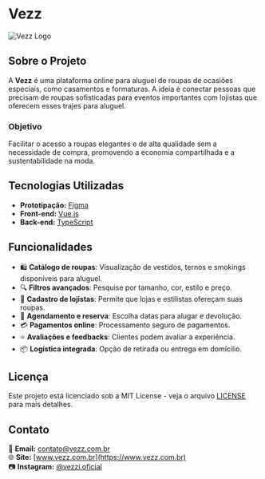 # Vezz

![Vezz Logo](https://via.placeholder.com/150)

## Sobre o Projeto

A **Vezz** é uma plataforma online para aluguel de roupas de ocasiões especiais, como casamentos e formaturas. A ideia é conectar pessoas que precisam de roupas sofisticadas para eventos importantes com lojistas que oferecem esses trajes para aluguel.

### Objetivo
Facilitar o acesso a roupas elegantes e de alta qualidade sem a necessidade de compra, promovendo a economia compartilhada e a sustentabilidade na moda.

## Tecnologias Utilizadas

- **Prototipação:** [Figma](https://www.figma.com/)
- **Front-end:** [Vue.js](https://vuejs.org/)
- **Back-end:** [TypeScript](https://www.typescriptlang.org/)

## Funcionalidades

- 🛍️ **Catálogo de roupas**: Visualização de vestidos, ternos e smokings disponíveis para aluguel.
- 🔍 **Filtros avançados**: Pesquise por tamanho, cor, estilo e preço.
- 🏪 **Cadastro de lojistas**: Permite que lojas e estilistas ofereçam suas roupas.
- 📅 **Agendamento e reserva**: Escolha datas para alugar e devolução.
- 💳 **Pagamentos online**: Processamento seguro de pagamentos.
- ⭐ **Avaliações e feedbacks**: Clientes podem avaliar a experiência.
- 📦 **Logística integrada**: Opção de retirada ou entrega em domícilio.

## Licença

Este projeto está licenciado sob a MIT License - veja o arquivo [LICENSE](LICENSE) para mais detalhes.

## Contato

📧 **Email:** contato@vezz.com.br  
🌐 **Site:** [www.vezz.com.br](https://www.vezz.com.br)  
📷 **Instagram:** [@vezzi.oficial](https://instagram.com/vezzi.oficial)

